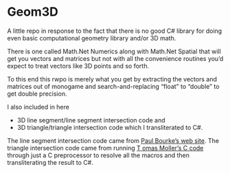 # Geom3D

A little repo in response to the fact that there is no good C# library for doing even basic computational geometry library and/or 3D math. 

There is one called Math.Net Numerics along with Math.Net Spatial that will get you vectors and matrices but not with all 
the convenience routines you’d expect to treat vectors like 3D points and so forth. 

To this end this rwpo is merely what you get by extracting the vectors and matrices out of monogame and search-and-replacing 
“float” to “double” to get double precision. 

I also included in here 
  * 3D line segment/line segment intersection code and 
  * 3D triangle/triangle intersection code 
which I transliterated to C#. 

The line segment intersection code came from [Paul Bourke’s web site](http://paulbourke.net/geometry/pointlineplane/#i2l). The triangle intersection code came from running [T
omas Moller’s C code](http://fileadmin.cs.lth.se/cs/personal/tomas_akenine-moller/code/) through just a C preprocessor to resolve all the macros and then transliterating the result to C#.

